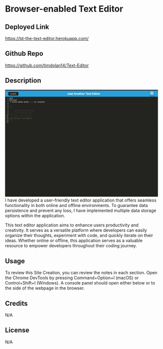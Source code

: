 # Browser-enabled Text Editor

## Deployed Link
https://td-the-text-editor.herokuapp.com/

## Github Repo
https://github.com/timdolan14/Text-Editor

## Description
![SC](./photos/SC.png)
I have developed a user-friendly text editor application that offers seamless functionality in both online and offline environments. To guarantee data persistence and prevent any loss, I have implemented multiple data storage options within the application. 

This text editor application aims to enhance users productivity and creativity. It serves as a versatile platform where developers can easily organize their thoughts, experiment with code, and quickly iterate on their ideas. Whether online or offline, this application serves as a valuable resource to empower developers throughout their coding journey.

## Usage
To review this Site Creation, you can review the notes in each section. Open the Chrome DevTools by pressing Command+Option+I (macOS) or Control+Shift+I (Windows). A console panel should open either below or to the side of the webpage in the browser.

## Credits
N/A

## License
N/A